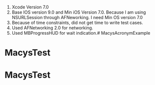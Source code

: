 1. Xcode Version 7.0
2. Base IOS version 9.0 and Min iOS Version 7.0. Because I am using NSURLSession through AFNeworking. I need Min OS version 7.0
3. Because of time constraints, did not get time to write test cases.
4. Used AFNetworking 2.0 for networking.
5. Used MBProgressHUD for wait indication.# MacysAcronymExample
# MacysTest
# MacysTest
